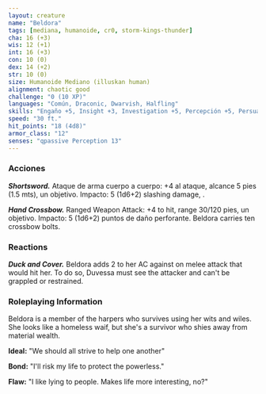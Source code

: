 ```yaml
---
layout: creature
name: "Beldora"
tags: [mediana, humanoide, cr0, storm-kings-thunder]
cha: 16 (+3)
wis: 12 (+1)
int: 16 (+3)
con: 10 (0)
dex: 14 (+2)
str: 10 (0)
size: Humanoide Mediano (illuskan human)
alignment: chaotic good
challenge: "0 (10 XP)"
languages: "Común, Draconic, Dwarvish, Halfling"
skills: "Engaño +5, Insight +3, Investigation +5, Percepción +5, Persuasion +5"
speed: "30 ft."
hit_points: "18 (4d8)"
armor_class: "12"
senses: "qpassive Perception 13"
---
```


### Acciones

***Shortsword.*** Ataque de arma cuerpo a cuerpo: +4 al ataque, alcance 5 pies (1.5 mts), un objetivo. Impacto: 5 (1d6+2) slashing damage, .

***Hand Crossbow.*** Ranged Weapon Attack: +4 to hit, range 30/120 pies, un objetivo. Impacto: 5 (1d6+2) puntos de daño perforante. Beldora carries ten crossbow bolts.

### Reactions

***Duck and Cover.*** Beldora adds 2 to her AC against on melee attack that would hit her. To do so, Duvessa must see the attacker and can't be grappled or restrained.

### Roleplaying Information

Beldora is a member of the harpers who survives using her wits and wiles. She looks like a homeless waif, but she's a survivor who shies away from material wealth.

**Ideal:** "We should all strive to help one another"

**Bond:** "I'll risk my life to protect the powerless."

**Flaw:** "I like lying to people. Makes life more interesting, no?"